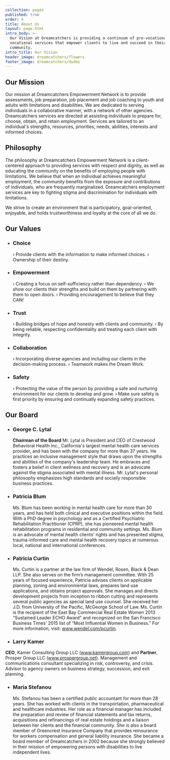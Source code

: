```yaml
---
collection: pages
published: true
order: 4
title: About Us
layout: page.html
intro_body: >-
  Our Vision at Dreamcatchers is providing a continuum of pre-vocational and
  vocational services that empower clients to live and succeed in their
  community.
intro_title: Our Vision
header_image: dreamcatchers/flowers
footer_image: dreamcatchers/dudes
---
```

## Our Mission
Our mission at Dreamcatchers Empowerment Network is to provide assessments, job preparation, job placement and job coaching to youth and adults with limitations and disabilities. We are dedicated to serving individuals in a collaborative manner, with a network of other agencies. Dreamcatchers services are directed at assisting individuals to prepare for, choose, obtain, and retain employment. Services are tailored to an individual's strengths, resources, priorities, needs, abilities, interests and informed choices.

## Philosophy
The philosophy at Dreamcatchers Empowerment Network is a client-centered approach to providing services with respect and dignity, as well as educating the community on the benefits of employing people with limitations. We believe that when an individual achieves meaningful employment, the community benefits from the exposure and contributions of individuals, who are frequently marginalized. Dreamcatchers employment services are key to fighting stigma and discrimination for individuals with limitations.

We strive to create an environment that is participatory, goal-oriented, enjoyable, and holds trustworthiness and loyalty at the core of all we do.

## Our Values
  
- ### Choice
  ›  Provide clients with the information to make informed choices.
  ›  Ownership of their destiny.
- ### Empowerment
  ›  Creating a focus on self-sufficiency rather than dependency.
  ›  We show our clients their strengths and build on them by partnering with them to open doors.
  ›  Providing encouragement to believe that they CAN!
- ### Trust
  ›  Building bridges of hope and honesty with clients and community.
  ›  By being reliable, respecting confidentiality and treating each client with integrity.
- ### Collaboration
  ›  Incorporating diverse agencies and including our clients in the decision-making process.
  ›  Teamwork makes the Dream Work.
- ### Safety
  ›  Protecting the value of the person by providing a safe and nurturing environment for our clients to develop and grow.
  ›  Make sure safety is first priority by ensuring and continually expanding safety practices.


## Our Board

- ### George C. Lytal
  **Chairman of the Board** Mr. Lytal is President and CEO of Crestwood Behavioral Health Inc., California's largest mental health care services provider, and has been with the company for more than 37 years. He practices an inclusive management style that draws upon the strengths and abilities of the company's leadership team. He embraces and fosters a belief in client wellness and recovery and is an advocate against the stigma associated with mental illness. Mr. Lytal's personal philosophy emphasizes high standards and socially responsible business practices.

- ### Patricia Blum
  Ms. Blum has been working in mental health care for more than 30 years, and has held both clinical and executive positions within the field. With a PhD degree in psychology and as a Certified Psychiatric Rehabilitation Practitioner (CPRP), she has pioneered mental health rehabilitation programs in residential and community settings. Ms. Blum is an advocate of mental health clients' rights and has presented stigma, trauma-informed care and mental health recovery topics at numerous local, national and international conferences.

- ### Patricia Curtin
  Ms. Curtin is a partner at the law firm of Wendel, Rosen, Black & Dean LLP. She also serves on the firm’s management committee. With 25 years of focused experience, Patricia advises clients on applicable planning, zoning and environmental laws, prepares land use applications, and obtains project approvals. She manages and directs development projects from inception to ribbon cutting and represents several public agencies as special land use counsel. She received her J.D. from University of the Pacific, McGeorge School of Law. Ms. Curtin is the recipient of the East Bay Commercial Real Estate Women 2013 “Sustained Leader ECHO Award” and recognized on the San Francisco Business Times’ 2015 list of “Most Influential Women in Business.” For more information, visit: www.wendel.com/pcurtin.

- ### Larry Kamer
 **CEO**, Kamer Consulting Group LLC (www.kamergroup.com) and **Partner**, Prosper Group LLC (www.prospergroup.net). Management and communications consultant specializing in risk, controversy, and crisis. Advisor to agency owners on business strategy, succession, and exit planning.

- ### Maria Stefanou
  Ms. Stefanou has been a certified public accountant for more than 28 years. She has worked with clients in the transportation, pharmaceutical and healthcare industries. Her role as a financial manager has included the preparation and review of financial statements and tax returns, acquisitions and refinancings of real estate holdings and a liaison between her clients and the financial community. She is also a board member of Greencrest Insurance Company that provides reinsurance for workers compensation and general liability insurance. She became a board member of Dreamcatchers in 2002 because she strongly believed in their mission of empowering persons with disabilities to live independent lives.
